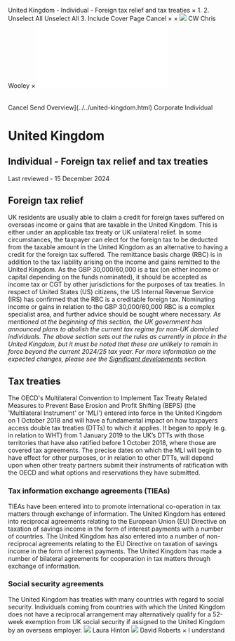 United Kingdom - Individual - Foreign tax relief and tax treaties
×
1.
2.
Unselect All
Unselect All
3.
Include Cover Page
Cancel
×
×
![](../../-/media/world-wide-tax-summaries/attachments/global---chris-wooley.ashx%3Frev=ac5e5f3223b34096b1afc2a6009c7320&revision=ac5e5f32-23b3-4096-b1af-c2a6009c7320&hash=859B7ADC84DC2CBEC9760E9E6EE7DE6D0A8BFCDF)
CW
Chris Wooley
×
![](foreign-tax-relief-and-tax-treaties.html)
######
Cancel
Send
Overview](../../united-kingdom.html)
Corporate
Individual
# United Kingdom
## Individual - Foreign tax relief and tax treaties
Last reviewed - 15 December 2024
## Foreign tax relief
UK residents are usually able to claim a credit for foreign taxes suffered on overseas income or gains that are taxable in the United Kingdom. This is either under an applicable tax treaty or UK unilateral relief. In some circumstances, the taxpayer can elect for the foreign tax to be deducted from the taxable amount in the United Kingdom as an alternative to having a credit for the foreign tax suffered.
The remittance basis charge (RBC) is in addition to the tax liability arising on the income and gains remitted to the United Kingdom. As the GBP 30,000/60,000 is a tax (on either income or capital depending on the funds nominated), it should be accepted as income tax or CGT by other jurisdictions for the purposes of tax treaties. In respect of United States (US) citizens, the US Internal Revenue Service (IRS) has confirmed that the RBC is a creditable foreign tax.
Nominating income or gains in relation to the GBP 30,000/60,000 RBC is a complex specialist area, and further advice should be sought where necessary. *As mentioned at the beginning of this section, the UK government has announced plans to abolish the current tax regime for non-UK domiciled individuals. The above section sets out the rules as currently in place in the United Kingdom, but it must be noted that these are unlikely to remain in force beyond the current 2024/25 tax year. For more information on the expected changes, please see the [Significant developments](significant-developments.html) section.*
## Tax treaties
The OECD's Multilateral Convention to Implement Tax Treaty Related Measures to Prevent Base Erosion and Profit Shifting (BEPS) (the 'Multilateral Instrument' or 'MLI') entered into force in the United Kingdom on 1 October 2018 and will have a fundamental impact on how taxpayers access double tax treaties (DTTs) to which it applies. It began to apply (e.g. in relation to WHT) from 1 January 2019 to the UK’s DTTs with those territories that have also ratified before 1 October 2018, where those are covered tax agreements. The precise dates on which the MLI will begin to have effect for other purposes, or in relation to other DTTs, will depend upon when other treaty partners submit their instruments of ratification with the OECD and what options and reservations they have submitted.
### **Tax information exchange agreements (TIEAs)**
TIEAs have been entered into to promote international co-operation in tax matters through exchange of information.
The United Kingdom has entered into reciprocal agreements relating to the European Union (EU) Directive on taxation of savings income in the form of interest payments with a number of countries. The United Kingdom has also entered into a number of non-reciprocal agreements relating to the EU Directive on taxation of savings income in the form of interest payments.
The United Kingdom has made a number of bilateral agreements for cooperation in tax matters through exchange of information.
### **Social security agreements**
The United Kingdom has treaties with many countries with regard to social security. Individuals coming from countries with which the United Kingdom does not have a reciprocal arrangement may alternatively qualify for a 52-week exemption from UK social security if assigned to the United Kingdom by an overseas employer.
![](../../-/media/world-wide-tax-summaries/unitedkingdomlaura-hintonunited-kingdom--laura-hintonjpg20220322135947158.ashx%3Frev=5f59f835ef844c0b8124171cd052165f&revision=5f59f835-ef84-4c0b-8124-171cd052165f&hash=66306F19800F5A70B635C78F8E8B2A0F42110B25)
Laura Hinton
![](../../-/media/world-wide-tax-summaries/unitedkingdomdavid-robertsdavid-robertsjpg20221219105316874.ashx%3Frev=6f7ea199103f4dd0aeda8234cd6cc5a5&revision=6f7ea199-103f-4dd0-aeda-8234cd6cc5a5&hash=777E03F5FBD297D679940E7F41213D511B7C7E1C)
David Roberts
×
I understand